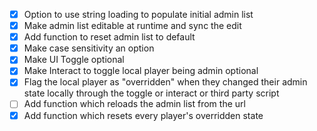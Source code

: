 
- [x] Option to use string loading to populate initial admin list
- [x] Make admin list editable at runtime and sync the edit
- [x] Add function to reset admin list to default
- [x] Make case sensitivity an option
- [x] Make UI Toggle optional
- [x] Make Interact to toggle local player being admin optional
- [x] Flag the local player as "overridden" when they changed their admin state locally through the toggle or interact or third party script
- [ ] Add function which reloads the admin list from the url
- [x] Add function which resets every player's overridden state
